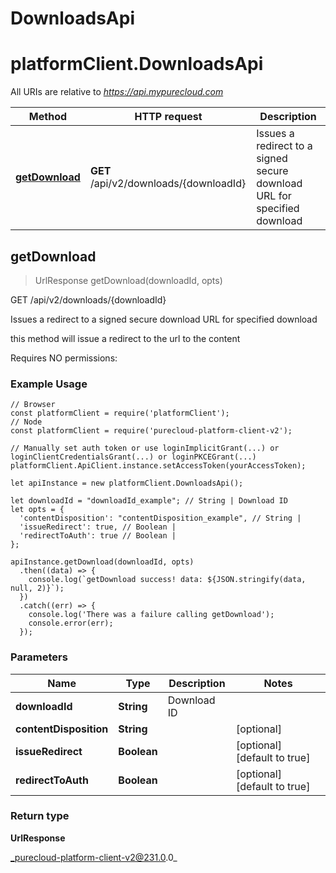 # DownloadsApi

# platformClient.DownloadsApi

All URIs are relative to *https://api.mypurecloud.com*

| Method | HTTP request | Description |
| ------------- | ------------- | ------------- |
[**getDownload**](DownloadsApi#getDownload) | **GET** /api/v2/downloads/{downloadId} | Issues a redirect to a signed secure download URL for specified download



## getDownload

> UrlResponse getDownload(downloadId, opts)


GET /api/v2/downloads/{downloadId}

Issues a redirect to a signed secure download URL for specified download

this method will issue a redirect to the url to the content

Requires NO permissions:

### Example Usage

```{"language":"javascript"}
// Browser
const platformClient = require('platformClient');
// Node
const platformClient = require('purecloud-platform-client-v2');

// Manually set auth token or use loginImplicitGrant(...) or loginClientCredentialsGrant(...) or loginPKCEGrant(...)
platformClient.ApiClient.instance.setAccessToken(yourAccessToken);

let apiInstance = new platformClient.DownloadsApi();

let downloadId = "downloadId_example"; // String | Download ID
let opts = { 
  'contentDisposition': "contentDisposition_example", // String | 
  'issueRedirect': true, // Boolean | 
  'redirectToAuth': true // Boolean | 
};

apiInstance.getDownload(downloadId, opts)
  .then((data) => {
    console.log(`getDownload success! data: ${JSON.stringify(data, null, 2)}`);
  })
  .catch((err) => {
    console.log('There was a failure calling getDownload');
    console.error(err);
  });
```

### Parameters


| Name | Type | Description  | Notes |
| ------------- | ------------- | ------------- | ------------- |
 **downloadId** | **String** | Download ID |  |
 **contentDisposition** | **String** |  | [optional]  |
 **issueRedirect** | **Boolean** |  | [optional] [default to true] |
 **redirectToAuth** | **Boolean** |  | [optional] [default to true] |

### Return type

**UrlResponse**


_purecloud-platform-client-v2@231.0.0_
